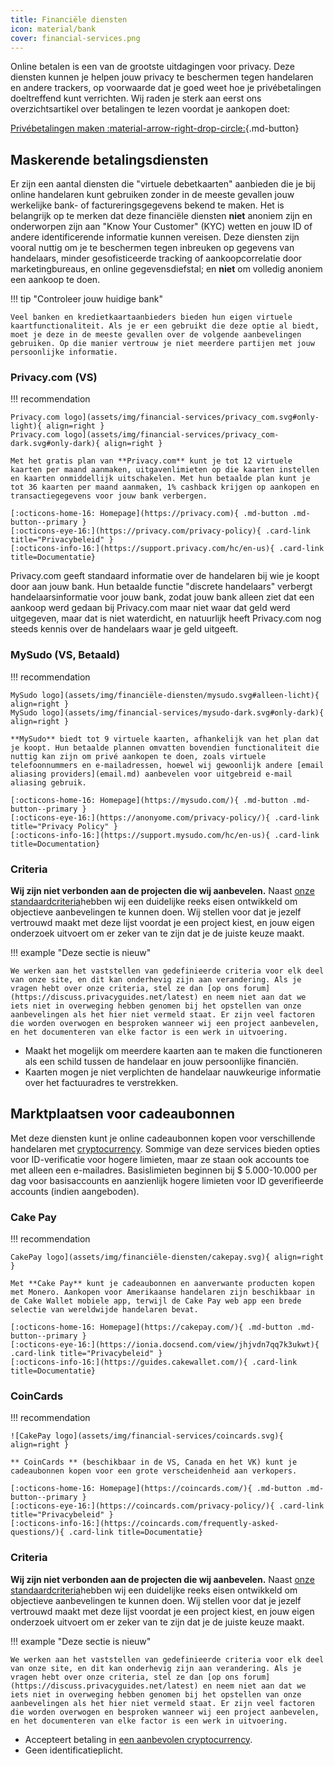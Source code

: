 ```yaml
---
title: Financiële diensten
icon: material/bank
cover: financial-services.png
---
```


Online betalen is een van de grootste uitdagingen voor privacy. Deze diensten kunnen je helpen jouw privacy te beschermen tegen handelaren en andere trackers, op voorwaarde dat je goed weet hoe je privébetalingen doeltreffend kunt verrichten. Wij raden je sterk aan eerst ons overzichtsartikel over betalingen te lezen voordat je aankopen doet:

[Privébetalingen maken :material-arrow-right-drop-circle:](advanced/payments.md ""){.md-button}

## Maskerende betalingsdiensten

Er zijn een aantal diensten die "virtuele debetkaarten" aanbieden die je bij online handelaren kunt gebruiken zonder in de meeste gevallen jouw werkelijke bank- of factureringsgegevens bekend te maken. Het is belangrijk op te merken dat deze financiële diensten **niet** anoniem zijn en onderworpen zijn aan "Know Your Customer" (KYC) wetten en jouw ID of andere identificerende informatie kunnen vereisen. Deze diensten zijn vooral nuttig om je te beschermen tegen inbreuken op gegevens van handelaars, minder gesofisticeerde tracking of aankoopcorrelatie door marketingbureaus, en online gegevensdiefstal; en **niet** om volledig anoniem een aankoop te doen.

!!! tip "Controleer jouw huidige bank"

    Veel banken en kredietkaartaanbieders bieden hun eigen virtuele kaartfunctionaliteit. Als je er een gebruikt die deze optie al biedt, moet je deze in de meeste gevallen over de volgende aanbevelingen gebruiken. Op die manier vertrouw je niet meerdere partijen met jouw persoonlijke informatie.

### Privacy.com (VS)

!!! recommendation

    Privacy.com logo](assets/img/financial-services/privacy_com.svg#only-light){ align=right }
    Privacy.com logo](assets/img/financial-services/privacy_com-dark.svg#only-dark){ align=right }
    
    Met het gratis plan van **Privacy.com** kunt je tot 12 virtuele kaarten per maand aanmaken, uitgavenlimieten op die kaarten instellen en kaarten onmiddellijk uitschakelen. Met hun betaalde plan kunt je tot 36 kaarten per maand aanmaken, 1% cashback krijgen op aankopen en transactiegegevens voor jouw bank verbergen.
    
    [:octicons-home-16: Homepage](https://privacy.com){ .md-button .md-button--primary }
    [:octicons-eye-16:](https://privacy.com/privacy-policy){ .card-link title="Privacybeleid" }
    [:octicons-info-16:](https://support.privacy.com/hc/en-us){ .card-link title=Documentatie}

Privacy.com geeft standaard informatie over de handelaren bij wie je koopt door aan jouw bank. Hun betaalde functie "discrete handelaars" verbergt handelaarsinformatie voor jouw bank, zodat jouw bank alleen ziet dat een aankoop werd gedaan bij Privacy.com maar niet waar dat geld werd uitgegeven, maar dat is niet waterdicht, en natuurlijk heeft Privacy.com nog steeds kennis over de handelaars waar je geld uitgeeft.

### MySudo (VS, Betaald)

!!! recommendation

    MySudo logo](assets/img/financiële-diensten/mysudo.svg#alleen-licht){ align=right }
    MySudo logo](assets/img/financial-services/mysudo-dark.svg#only-dark){ align=right }
    
    **MySudo** biedt tot 9 virtuele kaarten, afhankelijk van het plan dat je koopt. Hun betaalde plannen omvatten bovendien functionaliteit die nuttig kan zijn om privé aankopen te doen, zoals virtuele telefoonnummers en e-mailadressen, hoewel wij gewoonlijk andere [email aliasing providers](email.md) aanbevelen voor uitgebreid e-mail aliasing gebruik.
    
    [:octicons-home-16: Homepage](https://mysudo.com/){ .md-button .md-button--primary }
    [:octicons-eye-16:](https://anonyome.com/privacy-policy/){ .card-link title="Privacy Policy" }
    [:octicons-info-16:](https://support.mysudo.com/hc/en-us){ .card-link title=Documentation}

### Criteria

**Wij zijn niet verbonden aan de projecten die wij aanbevelen.** Naast [onze standaardcriteria](about/criteria.md)hebben wij een duidelijke reeks eisen ontwikkeld om objectieve aanbevelingen te kunnen doen. Wij stellen voor dat je jezelf vertrouwd maakt met deze lijst voordat je een project kiest, en jouw eigen onderzoek uitvoert om er zeker van te zijn dat je de juiste keuze maakt.

!!! example "Deze sectie is nieuw"

    We werken aan het vaststellen van gedefinieerde criteria voor elk deel van onze site, en dit kan onderhevig zijn aan verandering. Als je vragen hebt over onze criteria, stel ze dan [op ons forum](https://discuss.privacyguides.net/latest) en neem niet aan dat we iets niet in overweging hebben genomen bij het opstellen van onze aanbevelingen als het hier niet vermeld staat. Er zijn veel factoren die worden overwogen en besproken wanneer wij een project aanbevelen, en het documenteren van elke factor is een werk in uitvoering.

- Maakt het mogelijk om meerdere kaarten aan te maken die functioneren als een schild tussen de handelaar en jouw persoonlijke financiën.
- Kaarten mogen je niet verplichten de handelaar nauwkeurige informatie over het factuuradres te verstrekken.

## Marktplaatsen voor cadeaubonnen

Met deze diensten kunt je online cadeaubonnen kopen voor verschillende handelaren met [cryptocurrency](cryptocurrency.md). Sommige van deze services bieden opties voor ID-verificatie voor hogere limieten, maar ze staan ook accounts toe met alleen een e-mailadres. Basislimieten beginnen bij $ 5.000-10.000 per dag voor basisaccounts en aanzienlijk hogere limieten voor ID geverifieerde accounts (indien aangeboden).

### Cake Pay

!!! recommendation

    CakePay logo](assets/img/financiële-diensten/cakepay.svg){ align=right }
    
    Met **Cake Pay** kunt je cadeaubonnen en aanverwante producten kopen met Monero. Aankopen voor Amerikaanse handelaren zijn beschikbaar in de Cake Wallet mobiele app, terwijl de Cake Pay web app een brede selectie van wereldwijde handelaren bevat.
    
    [:octicons-home-16: Homepage](https://cakepay.com/){ .md-button .md-button--primary }
    [:octicons-eye-16:](https://ionia.docsend.com/view/jhjvdn7qq7k3ukwt){ .card-link title="Privacybeleid" }
    [:octicons-info-16:](https://guides.cakewallet.com/){ .card-link title=Documentatie}

### CoinCards

!!! recommendation

    ![CakePay logo](assets/img/financial-services/coincards.svg){ align=right }
    
    ** CoinCards ** (beschikbaar in de VS, Canada en het VK) kunt je cadeaubonnen kopen voor een grote verscheidenheid aan verkopers.
    
    [:octicons-home-16: Homepage](https://coincards.com/){ .md-button .md-button--primary }
    [:octicons-eye-16:](https://coincards.com/privacy-policy/){ .card-link title="Privacybeleid" }
    [:octicons-info-16:](https://coincards.com/frequently-asked-questions/){ .card-link title=Documentatie}

### Criteria

**Wij zijn niet verbonden aan de projecten die wij aanbevelen.** Naast [onze standaardcriteria](about/criteria.md)hebben wij een duidelijke reeks eisen ontwikkeld om objectieve aanbevelingen te kunnen doen. Wij stellen voor dat je jezelf vertrouwd maakt met deze lijst voordat je een project kiest, en jouw eigen onderzoek uitvoert om er zeker van te zijn dat je de juiste keuze maakt.

!!! example "Deze sectie is nieuw"

    We werken aan het vaststellen van gedefinieerde criteria voor elk deel van onze site, en dit kan onderhevig zijn aan verandering. Als je vragen hebt over onze criteria, stel ze dan [op ons forum](https://discuss.privacyguides.net/latest) en neem niet aan dat we iets niet in overweging hebben genomen bij het opstellen van onze aanbevelingen als het hier niet vermeld staat. Er zijn veel factoren die worden overwogen en besproken wanneer wij een project aanbevelen, en het documenteren van elke factor is een werk in uitvoering.

- Accepteert betaling in [een aanbevolen cryptocurrency](cryptocurrency.md).
- Geen identificatieplicht.

